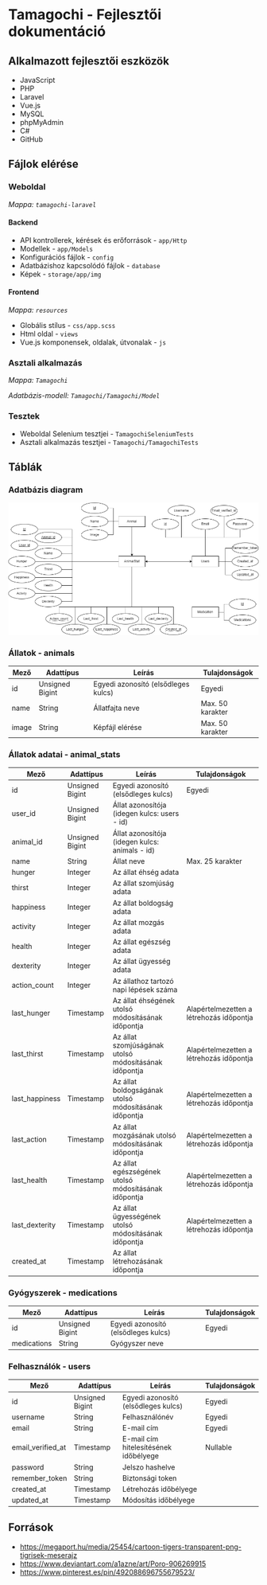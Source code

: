 # Tamagochi - Fejlesztői dokumentáció

## Alkalmazott fejlesztői eszközök

- JavaScript
- PHP
- Laravel
- Vue.js
- MySQL
- phpMyAdmin
- C#
- GitHub

## Fájlok elérése

### Weboldal

*Mappa: `tamagochi-laravel`*

#### Backend

- API kontrollerek, kérések és erőforrások - `app/Http`
- Modellek - `app/Models`
- Konfigurációs fájlok - `config`
- Adatbázishoz kapcsolódó fájlok - `database`
- Képek - `storage/app/img`

#### Frontend

*Mappa: `resources`*

- Globális stílus - `css/app.scss`
- Html oldal - `views`
- Vue.js komponensek, oldalak, útvonalak - `js`

### Asztali alkalmazás

*Mappa: `Tamagochi`*

*Adatbázis-modell: `Tamagochi/Tamagochi/Model`*

### Tesztek

- Weboldal Selenium tesztjei - `TamagochiSeleniumTests`
- Asztali alkalmazás tesztjei - `Tamagochi/TamagochiTests`

## Táblák

### Adatbázis diagram

![Adatbázis diagram](/tamagochi_db.drawio.png)

### Állatok - animals

| Mező  | Adattípus       | Leírás                              | Tulajdonságok    |
|-------|-----------------|-------------------------------------|------------------|
| id    | Unsigned Bigint | Egyedi azonosító (elsődleges kulcs) | Egyedi           |
| name  | String          | Állatfajta neve                     | Max. 50 karakter |
| image | String          | Képfájl elérése                     | Max. 50 karakter |

### Állatok adatai - animal_stats

| Mező           | Adattípus       | Leírás                                                | Tulajdonságok                            |
|----------------|-----------------|-------------------------------------------------------|------------------------------------------|
| id             | Unsigned Bigint | Egyedi azonosító (elsődleges kulcs)                   | Egyedi                                   |
| user_id        | Unsigned Bigint | Állat azonosítója (idegen kulcs: users - id)          |                                          |
| animal_id      | Unsigned Bigint | Állat azonosítója (idegen kulcs: animals - id)        |                                          |
| name           | String          | Állat neve                                            | Max. 25 karakter                         |
| hunger         | Integer         | Az állat éhség adata                                  |                                          |
| thirst         | Integer         | Az állat szomjúság adata                              |                                          |
| happiness      | Integer         | Az állat boldogság adata                              |                                          |
| activity       | Integer         | Az állat mozgás adata                                 |                                          |
| health         | Integer         | Az állat egészség adata                               |                                          |
| dexterity      | Integer         | Az állat ügyesség adata                               |                                          |
| action_count   | Integer         | Az állathoz tartozó napi lépések száma                |                                          |
| last_hunger    | Timestamp       | Az állat éhségének utolsó módosításának időpontja     | Alapértelmezetten a létrehozás időpontja |
| last_thirst    | Timestamp       | Az állat szomjúságának utolsó módosításának időpontja | Alapértelmezetten a létrehozás időpontja |
| last_happiness | Timestamp       | Az állat boldogságának utolsó módosításának időpontja | Alapértelmezetten a létrehozás időpontja |
| last_action    | Timestamp       | Az állat mozgásának utolsó módosításának időpontja    | Alapértelmezetten a létrehozás időpontja |
| last_health    | Timestamp       | Az állat egészségének utolsó módosításának időpontja  | Alapértelmezetten a létrehozás időpontja |
| last_dexterity | Timestamp       | Az állat ügyességének utolsó módosításának időpontja  | Alapértelmezetten a létrehozás időpontja |
| created_at     | Timestamp       | Az állat létrehozásának időpontja                     |                                          |

### Gyógyszerek - medications

| Mező        | Adattípus       | Leírás                              | Tulajdonságok |
|-------------|-----------------|-------------------------------------|---------------|
| id          | Unsigned Bigint | Egyedi azonosító (elsődleges kulcs) | Egyedi        |
| medications | String          | Gyógyszer neve                      |               |

### Felhasználók - users

| Mező              | Adattípus       | Leírás                                | Tulajdonságok |
|-------------------|-----------------|---------------------------------------|---------------|
| id                | Unsigned Bigint | Egyedi azonosító (elsődleges kulcs)   | Egyedi        |
| username          | String          | Felhasználónév                        | Egyedi        |
| email             | String          | E-mail cím                            | Egyedi        |
| email_verified_at | Timestamp       | E-mail cím hitelesítésének időbélyege | Nullable      |
| password          | String          | Jelszo hashelve                       |               |
| remember_token    | String          | Biztonsági token                      |               |
| created_at        | Timestamp       | Létrehozás időbélyege                 |               |
| updated_at        | Timestamp       | Módosítás időbélyege                  |               |

## Források

- https://megaport.hu/media/25454/cartoon-tigers-transparent-png-tigrisek-meserajz
- https://www.deviantart.com/a1azne/art/Poro-906269915
- https://www.pinterest.es/pin/492088696755679523/